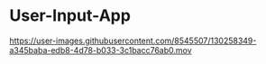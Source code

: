 # User-Input-App
https://user-images.githubusercontent.com/8545507/130258349-a345baba-edb8-4d78-b033-3c1bacc76ab0.mov
